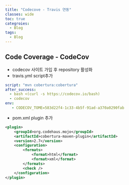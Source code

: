 ```yaml
---
title: "Codecove - Travis 연동"
classes: wide
toc: true
categroies:
  - Blog
tags:
  - Blog
---
```


## Code Coverage - CodeCov
- codecov 사이트 가입 후 repository 활성화  
- travis.yml script추가  

```yml
script: "mvn cobertura:cobertura"
after_success:
  - bash <(curl -s https://codecov.io/bash)
  - codecov
env:
   - CODECOV_TOME=583d22f4-1c33-4b5f-91ad-a370a0290fab
```
- pom.xml plugin 추가 
 
```xml
<plugin>
	<groupId>org.codehaus.mojo</groupId>
	<artifactId>cobertura-maven-plugin</artifactId>
	<version>2.7</version>
	<configuration>
		<formats>
			<format>html</format>
			<format>xml</format>
		</formats>
		<check />
	</configuration>
</plugin>
```